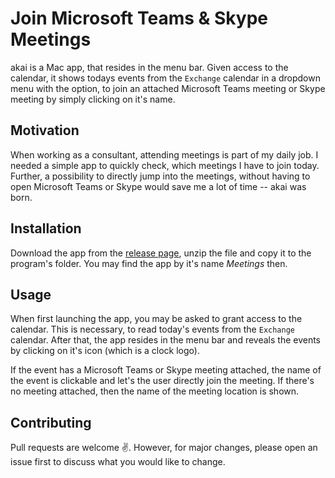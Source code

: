 # Join Microsoft Teams & Skype Meetings

akai is a Mac app, that resides in the menu bar. Given access to the calendar, it shows todays events from the `Exchange` calendar in a dropdown menu with the option, to join an attached Microsoft Teams meeting or Skype meeting by simply clicking on it's name.

## Motivation

When working as a consultant, attending meetings is part of my daily job. I needed a simple app to quickly check, which meetings I have to join today. Further, a possibility to directly jump into the meetings, without having to open Microsoft Teams or Skype would save me a lot of time -- akai was born.

## Installation

Download the app from the [release page](https://github.com/nicolai92/mac-akai/releases/tag/v1.1), unzip the file and copy it to the program's folder. You may find the app by it's name *Meetings* then.

## Usage

When first launching the app, you may be asked to grant access to the calendar. This is necessary, to read today's events from the `Exchange` calendar. After that, the app resides in the menu bar and reveals the events by clicking on it's icon (which is a clock logo).

If the event has a Microsoft Teams or Skype meeting attached, the name of the event is clickable and let's the user directly join the meeting. If there's no meeting attached, then the name of the meeting location is shown.

## Contributing

Pull requests are welcome ✌️. However, for major changes, please open an issue first to discuss what you would like to change.
